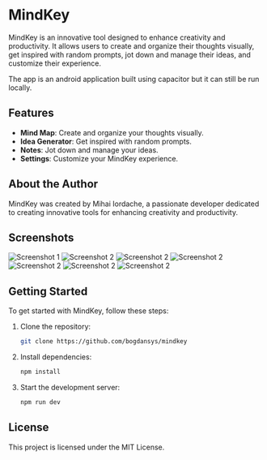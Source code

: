 # MindKey

MindKey is an innovative tool designed to enhance creativity and productivity. It allows users to create and organize their thoughts visually, get inspired with random prompts, jot down and manage their ideas, and customize their experience.

The app is an android application built using capacitor but it can still be run locally. 

## Features

- **Mind Map**: Create and organize your thoughts visually.
- **Idea Generator**: Get inspired with random prompts.
- **Notes**: Jot down and manage your ideas.
- **Settings**: Customize your MindKey experience.

## About the Author

MindKey was created by Mihai Iordache, a passionate developer dedicated to creating innovative tools for enhancing creativity and productivity.

## Screenshots

![Screenshot 1](1.jpeg)
![Screenshot 2](2.jpeg)
![Screenshot 2](3.jpeg)
![Screenshot 2](4.jpeg)
![Screenshot 2](5.jpeg)
![Screenshot 2](6.jpeg)
![Screenshot 2](7.jpeg)

## Getting Started

To get started with MindKey, follow these steps:

1. Clone the repository:
    ```sh
    git clone https://github.com/bogdansys/mindkey
    ```
2. Install dependencies:
    ```sh
    npm install
    ```
3. Start the development server:
    ```sh
    npm run dev
    ```

## License

This project is licensed under the MIT License.